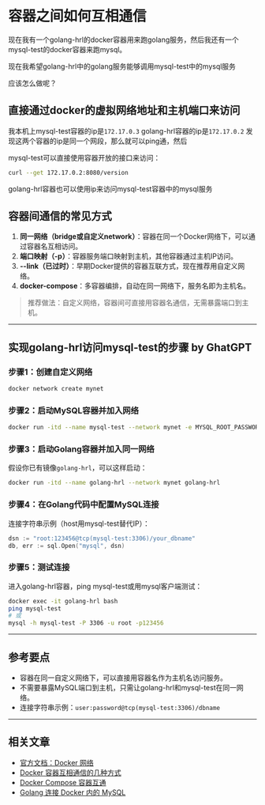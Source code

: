 # 容器之间如何互相通信

现在我有一个golang-hrl的docker容器用来跑golang服务，然后我还有一个mysql-test的docker容器来跑mysql。

现在我希望golang-hrl中的golang服务能够调用mysql-test中的mysql服务

应该怎么做呢？

## 直接通过docker的虚拟网络地址和主机端口来访问

我本机上mysql-test容器的ip是`172.17.0.3`
golang-hrl容器的ip是`172.17.0.2`
发现这两个容器的ip是同一个网段，那么就可以ping通，然后

mysql-test可以直接使用容器开放的接口来访问：

```bash
curl --get 172.17.0.2:8080/version
```

golang-hrl容器也可以使用ip来访问mysql-test容器中的mysql服务

## 容器间通信的常见方式

1. **同一网络（bridge或自定义network）**：容器在同一个Docker网络下，可以通过容器名互相访问。
2. **端口映射（-p）**：容器服务端口映射到主机，其他容器通过主机IP访问。
3. **--link（已过时）**：早期Docker提供的容器互联方式，现在推荐用自定义网络。
4. **docker-compose**：多容器编排，自动在同一网络下，服务名即为主机名。

> 推荐做法：自定义网络，容器间可直接用容器名通信，无需暴露端口到主机。

---

## 实现golang-hrl访问mysql-test的步骤 by GhatGPT

### 步骤1：创建自定义网络
```bash
docker network create mynet
```

### 步骤2：启动MySQL容器并加入网络
```bash
docker run -itd --name mysql-test --network mynet -e MYSQL_ROOT_PASSWORD=123456 mysql
```

### 步骤3：启动Golang容器并加入同一网络
假设你已有镜像`golang-hrl`，可以这样启动：
```bash
docker run -itd --name golang-hrl --network mynet golang-hrl
```

### 步骤4：在Golang代码中配置MySQL连接
连接字符串示例（host用mysql-test替代IP）：
```go
dsn := "root:123456@tcp(mysql-test:3306)/your_dbname"
db, err := sql.Open("mysql", dsn)
```

### 步骤5：测试连接
进入golang-hrl容器，ping mysql-test或用mysql客户端测试：
```bash
docker exec -it golang-hrl bash
ping mysql-test
# 或
mysql -h mysql-test -P 3306 -u root -p123456
```

---

## 参考要点
- 容器在同一自定义网络下，可以直接用容器名作为主机名访问服务。
- 不需要暴露MySQL端口到主机，只需让golang-hrl和mysql-test在同一网络。
- 连接字符串示例：`user:password@tcp(mysql-test:3306)/dbname`

---

## 相关文章
- [官方文档：Docker 网络](https://docs.docker.com/network/)
- [Docker 容器互相通信的几种方式](https://segmentfault.com/a/1190000022329565)
- [Docker Compose 容器互通](https://docs.docker.com/compose/networking/)
- [Golang 连接 Docker 内的 MySQL](https://stackoverflow.com/questions/25570957/how-to-connect-to-mysql-database-from-inside-docker-container)
